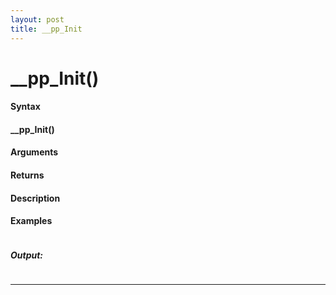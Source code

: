 ```yaml
---
layout: post
title: __pp_Init
---
```


# __pp_Init()


#### Syntax

#### __pp_Init()

#### Arguments

#### Returns

#### Description

#### Examples

```

```

##### Output:

```

```

---